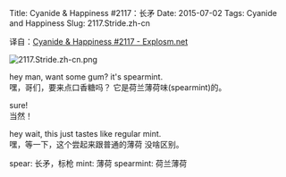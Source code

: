 Title: Cyanide & Happiness #2117：长矛
Date: 2015-07-02
Tags: Cyanide and Happiness
Slug: 2117.Stride.zh-cn

译自：[Cyanide & Happiness #2117 - Explosm.net](http://explosm.net/comics/2117/)


![2117.Stride.zh-cn.png](/static/images/comics/2117.Stride.zh-cn.png)




hey man, want
some gum? it's spearmint.       
嘿，哥们，要来点口香糖吗？
它是荷兰薄荷味(spearmint)的。

sure!           
当然！


hey wait, this just tastes
like regular mint.      
嘿，等一下，这个尝起来跟普通的薄荷
没啥区别。


spear: 长矛，标枪
mint: 薄荷
spearmint: 荷兰薄荷